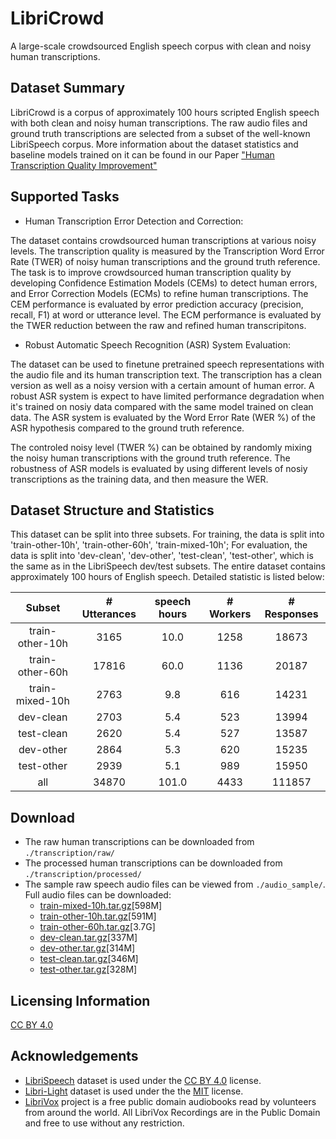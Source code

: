 # LibriCrowd
A large-scale crowdsourced English speech corpus with clean and noisy human transcriptions. 


## Dataset Summary
LibriCrowd is a corpus of approximately 100 hours scripted English speech with both clean and noisy human transcriptions. The raw audio files and ground truth transcriptions are selected from a subset of the well-known LibriSpeech corpus. More information about the dataset statistics and baseline models trained on it can be found in our Paper ["Human Transcription Quality Improvement"](https://amazon.awsapps.com/workdocs/index.html#/document/cde31c11ae43698bc2d1e41a7fb6e4f3bce3e8c544f94bc2dce1f313a8c73020)


## Supported Tasks
* Human Transcription Error Detection and Correction:

The dataset contains crowdsourced human transcriptions at various noisy levels. The transcription quality is measured by the Transcription Word Error Rate (TWER) of noisy human transcriptions and the ground truth reference. The task is to improve crowdsourced human transcription quality by developing Confidence Estimation Models (CEMs) to detect human errors, and Error Correction Models (ECMs) to refine human transcriptions. The CEM performance is evaluated by error prediction accuracy (precision, recall, F1) at word or utterance level. The ECM performance is evaluated by the TWER reduction between the raw and refined human transcripitons. 

* Robust Automatic Speech Recognition (ASR) System Evaluation:

The dataset can be used to finetune pretrained speech representations with the audio file and its human transcription text. The transcription has a clean version as well as a noisy version with a certain amount of human error. A robust ASR system is expect to have limited performance degradation when it's trained on nosiy data compared with the same model trained on clean data. The ASR system is evaluated by the Word Error Rate (WER %) of the ASR hypothesis compared to the ground truth reference. 

The controled noisy level (TWER %) can be obtained by randomly mixing the noisy human transcriptions with the ground truth reference. The robustness of ASR models is evaluated by using different levels of nosiy transcriptions as the training data, and then measure the WER. 


## Dataset Structure and Statistics

This dataset can be split into three subsets. For training, the data is split into 'train-other-10h', 'train-other-60h', 'train-mixed-10h'; For evaluation, the data is split into 'dev-clean', 'dev-other', 'test-clean', 'test-other', which is the same as in the LibriSpeech dev/test subsets. The entire dataset contains approximately 100 hours of English speech. Detailed statistic is listed below:

|      Subset      | # Utterances | speech hours | # Workers | # Responses |
|:----------------:|:------------:|:------------:|:---------:|:-----------:|
| train-other-10h  |         3165 |         10.0 |      1258 |       18673 |
| train-other-60h  |        17816 |         60.0 |      1136 |       20187 |
| train-mixed-10h  |         2763 |          9.8 |       616 |       14231 |
| dev-clean        |         2703 |          5.4 |       523 |       13994 |
| test-clean       |         2620 |          5.4 |       527 |       13587 |
| dev-other        |         2864 |          5.3 |       620 |       15235 |
| test-other       |         2939 |          5.1 |       989 |       15950 |
| all              |        34870 |        101.0 |      4433 |      111857 |


## Download
* The raw human transcriptions can be downloaded from ``./transcription/raw/``
* The processed human transcriptions can be downloaded from ``./transcription/processed/``
* The sample raw speech audio files can be viewed from ``./audio_sample/``. Full audio files can be downloaded:
    * [train-mixed-10h.tar.gz](https://www.dropbox.com/s/h86wodvi0f2qsdl/train-mixed-10h.tar.gz?dl=0)[598M]
    * [train-other-10h.tar.gz](https://www.dropbox.com/s/80eklq30r8gw078/train-other-10h.tar.gz?dl=0)[591M]
    * [train-other-60h.tar.gz](TBD)[3.7G]
    * [dev-clean.tar.gz](https://www.openslr.org/resources/12/dev-clean.tar.gz)[337M]
    * [dev-other.tar.gz](https://www.openslr.org/resources/12/dev-other.tar.gz)[314M]
    * [test-clean.tar.gz](https://www.openslr.org/resources/12/test-clean.tar.gz)[346M]
    * [test-other.tar.gz](https://www.openslr.org/resources/12/test-other.tar.gz)[328M]

## Licensing Information
[CC BY 4.0](https://creativecommons.org/licenses/by/4.0/)


## Acknowledgements
* [LibriSpeech](https://www.openslr.org/12) dataset is used under the [CC BY 4.0](https://creativecommons.org/licenses/by/4.0/) license.
* [Libri-Light](https://github.com/facebookresearch/libri-light) dataset is used under the the [MIT](https://opensource.org/license/mit/) license. 
* [LibriVox](https://librivox.org/) project is a free public domain audiobooks read by volunteers from around the world. All LibriVox Recordings are in the Public Domain and free to use without any restriction. 

